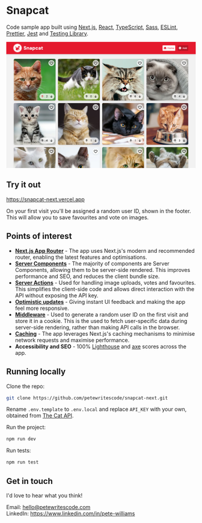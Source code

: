 # Snapcat

Code sample app built using [Next.js](https://nextjs.org/),
[React](https://react.dev/), [TypeScript](https://www.typescriptlang.org/),
[Sass](https://sass-lang.com/), [ESLint](https://eslint.org/),
[Prettier](https://prettier.io/), [Jest](https://jestjs.io/) and
[Testing Library](https://testing-library.com/).

![Snapcat](/docs/snapcat.png)

## Try it out

https://snapcat-next.vercel.app

On your first visit you'll be assigned a random user ID, shown in the footer.
This will allow you to save favourites and vote on images.

## Points of interest

- **[Next.js App Router](https://nextjs.org/docs/app)** - The app uses Next.js's
  modern and recommended router, enabling the latest features and optimisations.
- **[Server Components](https://nextjs.org/docs/app/building-your-application/rendering/server-components)** -
  The majority of components are Server Components, allowing them to be
  server-side rendered. This improves performance and SEO, and reduces the
  client bundle size.
- **[Server Actions](https://nextjs.org/docs/app/building-your-application/data-fetching/server-actions-and-mutations)** -
  Used for handling image uploads, votes and favourites. This simplifies the
  client-side code and allows direct interaction with the API without exposing
  the API key.
- **[Optimistic updates](https://react.dev/reference/react/useOptimistic)** -
  Giving instant UI feedback and making the app feel more responsive.
- **[Middleware](/src/middleware.ts)** - Used to generate a random user ID on
  the first visit and store it in a cookie. This is the used to fetch
  user-specific data during server-side rendering, rather than making API calls
  in the browser.
- **[Caching](https://nextjs.org/docs/app/building-your-application/caching)** -
  The app leverages Next.js's caching mechanisms to minimise network requests
  and maximise performance.
- **Accessibility and SEO** - 100%
  [Lighthouse](https://developer.chrome.com/docs/lighthouse/overview) and
  [axe](https://www.deque.com/axe/) scores across the app.

## Running locally

Clone the repo:

```bash
git clone https://github.com/petewritescode/snapcat-next.git
```

Rename `.env.template` to `.env.local` and replace `API_KEY` with your own,
obtained from [The Cat API](https://thecatapi.com/).

Run the project:

```bash
npm run dev
```

Run tests:

```bash
npm run test
```

## Get in touch

I'd love to hear what you think!

Email: hello@petewritescode.com \
LinkedIn: https://www.linkedin.com/in/pete-williams
